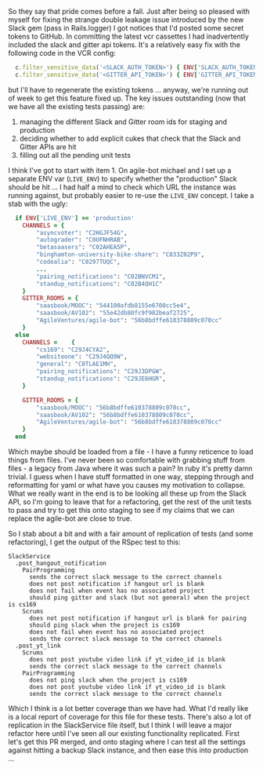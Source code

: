 So they say that pride comes before a fall.  Just after being so pleased with myself for fixing the strange double leakage issue introduced by the new Slack gem (pass in Rails.logger) I got notices that I'd posted some secret tokens to GitHub.  In committing the latest vcr cassettes I had inadvertently included the slack and gitter api tokens.  It's a relatively easy fix with the following code in the VCR config:

```rb
  c.filter_sensitive_data('<SLACK_AUTH_TOKEN>') { ENV['SLACK_AUTH_TOKEN'] }
  c.filter_sensitive_data('<GITTER_API_TOKEN>') { ENV['GITTER_API_TOKEN'] }
```

but I'll have to regenerate the existing tokens ... anyway, we're running out of week to get this feature fixed up.  The key issues outstanding (now that we have all the existing tests passing) are:

1) managing the different Slack and Gitter room ids for staging and production
2) deciding whether to add explicit cukes that check that the Slack and Gitter APIs are hit
3) filling out all the pending unit tests

I think I've got to start with item 1.  On agile-bot michael and I set up a separate ENV var (`LIVE_ENV`) to specify whether the "production" Slack should be hit ... I had half a mind to check which URL the instance was running against, but probably easier to re-use the `LIVE_ENV` concept.  I take a stab with the ugly:

```rb
  if ENV['LIVE_ENV'] == 'production'
    CHANNELS = {
        "asyncvoter": "C2HGJF54G",
        "autograder": "C0UFNHRAB",
        "betasaasers": "C02AHEA5P",
        "binghamton-university-bike-share": "C033Z02P9",
        "codealia": "C0297TUQC",
        ...
        "pairing_notifications": "C02BNVCM1",
        "standup_notifications": "C02B4QH1C"
    }
    GITTER_ROOMS = {
        "saasbook/MOOC": "544100afdb8155e6700cc5e4",
        "saasbook/AV102": "55e42db80fc9f982beaf2725",
        "AgileVentures/agile-bot": "56b8bdffe610378809c070cc"
    }
  else
    CHANNELS =    {
        "cs169": "C29J4CYA2",
        "websiteone": "C29J4QQ9W",
        "general": "C0TLAE1MH",
        "pairing_notifications": "C29J3DPGW",
        "standup_notifications": "C29JE6HGR",
    }

    GITTER_ROOMS = {
        "saasbook/MOOC": "56b8bdffe610378809c070cc",
        "saasbook/AV102": "56b8bdffe610378809c070cc",
        "AgileVentures/agile-bot": "56b8bdffe610378809c070cc"
    }
  end
```

Which maybe should be loaded from a file - I have a funny reticence to load things from files.  I've never been so comfortable with grabbing stuff from files - a legacy from Java where it was such a pain?  In ruby it's pretty damn trivial.  I guess when I have stuff formatted in one way, stepping through and reformatting for yaml or what have you causes my motivation to collapse.  What we really want in the end is to be looking all these up from the Slack API, so I'm going to leave that for a refactoring, get the rest of the unit tests to pass and try to get this onto staging to see if my claims that we can replace the agile-bot are close to true.

So I stab about a bit and with a fair amount of replication of tests (and some refactoring), I get the output of the RSpec test to this:

```
SlackService
  .post_hangout_notification
    PairProgramming
      sends the correct slack message to the correct channels
      does not post notification if hangout url is blank
      does not fail when event has no associated project
      should ping gitter and slack (but not general) when the project is cs169
    Scrums
      does not post notification if hangout url is blank for pairing
      should ping slack when the project is cs169
      does not fail when event has no associated project
      sends the correct slack message to the correct channels
  .post_yt_link
    Scrums
      does not post youtube video link if yt_video_id is blank
      sends the correct slack message to the correct channels
    PairProgramming
      does not ping slack when the project is cs169
      does not post youtube video link if yt_video_id is blank
      sends the correct slack message to the correct channels
```

Which I think is a lot better coverage than we have had.  What I'd really like is a local report of coverage for this file for these tests.  There's also a lot of replication in the SlackService file itself, but I think I will leave a major refactor here until I've seen all our existing functionality replicated.  First let's get this PR merged, and onto staging where I can test all the settings against hitting a backup Slack instance, and then ease this into production ...



